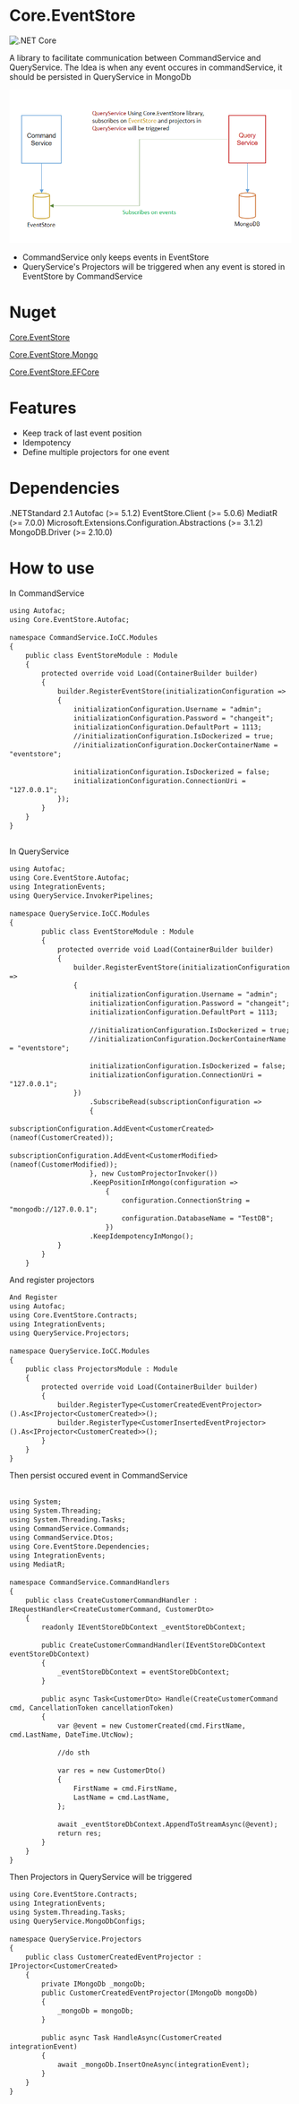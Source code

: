# Core.EventStore

![.NET Core](https://github.com/younos1986/Core.EventStore/workflows/.NET%20Core/badge.svg)
 

A library to facilitate communication between CommandService and QueryService. The Idea is when any event occures in commandService, it should be persisted in QueryService in MongoDb


<img src="https://raw.githubusercontent.com/younos1986/Core.EventStore/master/images/what_it_does.png" />


- CommandService only keeps events in EventStore
- QueryService's Projectors will be triggered when any event is stored in EventStore by CommandService


# Nuget

<a href="https://www.nuget.org/packages/Core.EventStore/"> Core.EventStore <a/>
 
<a href="https://www.nuget.org/packages/Core.EventStore.Mongo/"> Core.EventStore.Mongo <a/>
 
<a href="https://www.nuget.org/packages/Core.EventStore.EFCore/"> Core.EventStore.EFCore <a/>



# Features

* Keep track of last event position
* Idempotency
* Define multiple projectors for one event


# Dependencies

.NETStandard 2.1
Autofac (>= 5.1.2)
EventStore.Client (>= 5.0.6)
MediatR (>= 7.0.0)
Microsoft.Extensions.Configuration.Abstractions (>= 3.1.2)
MongoDB.Driver (>= 2.10.0)


# How to use 

In CommandService

```
using Autofac;
using Core.EventStore.Autofac;

namespace CommandService.IoCC.Modules
{
    public class EventStoreModule : Module
    {
        protected override void Load(ContainerBuilder builder)
        {
            builder.RegisterEventStore(initializationConfiguration =>
            {
                initializationConfiguration.Username = "admin";
                initializationConfiguration.Password = "changeit";
                initializationConfiguration.DefaultPort = 1113;
                //initializationConfiguration.IsDockerized = true;
                //initializationConfiguration.DockerContainerName = "eventstore";

                initializationConfiguration.IsDockerized = false;
                initializationConfiguration.ConnectionUri = "127.0.0.1";
            });
        }
    }
}


```

In QueryService

```
using Autofac;
using Core.EventStore.Autofac;
using IntegrationEvents;
using QueryService.InvokerPipelines;

namespace QueryService.IoCC.Modules
{
        public class EventStoreModule : Module
        {
            protected override void Load(ContainerBuilder builder)
            {
                builder.RegisterEventStore(initializationConfiguration =>
                {
                    initializationConfiguration.Username = "admin";
                    initializationConfiguration.Password = "changeit";
                    initializationConfiguration.DefaultPort = 1113;

                    //initializationConfiguration.IsDockerized = true;
                    //initializationConfiguration.DockerContainerName = "eventstore";

                    initializationConfiguration.IsDockerized = false;
                    initializationConfiguration.ConnectionUri = "127.0.0.1";
                })
                    .SubscribeRead(subscriptionConfiguration =>
                    {
                        subscriptionConfiguration.AddEvent<CustomerCreated>(nameof(CustomerCreated));
                        subscriptionConfiguration.AddEvent<CustomerModified>(nameof(CustomerModified));
                    }, new CustomProjectorInvoker())
                    .KeepPositionInMongo(configuration =>
                        {
                            configuration.ConnectionString = "mongodb://127.0.0.1";
                            configuration.DatabaseName = "TestDB";
                        })
                    .KeepIdempotencyInMongo();
            }
        }
    }
```

And register projectors

```
And Register 
using Autofac;
using Core.EventStore.Contracts;
using IntegrationEvents;
using QueryService.Projectors;

namespace QueryService.IoCC.Modules
{
    public class ProjectorsModule : Module
    {
        protected override void Load(ContainerBuilder builder)
        {
            builder.RegisterType<CustomerCreatedEventProjector>().As<IProjector<CustomerCreated>>();
            builder.RegisterType<CustomerInsertedEventProjector>().As<IProjector<CustomerCreated>>();
        }
    }
}

```



Then persist occured event in CommandService
```

using System;
using System.Threading;
using System.Threading.Tasks;
using CommandService.Commands;
using CommandService.Dtos;
using Core.EventStore.Dependencies;
using IntegrationEvents;
using MediatR;

namespace CommandService.CommandHandlers
{
    public class CreateCustomerCommandHandler : IRequestHandler<CreateCustomerCommand, CustomerDto>
    {
        readonly IEventStoreDbContext _eventStoreDbContext;

        public CreateCustomerCommandHandler(IEventStoreDbContext eventStoreDbContext)
        {
            _eventStoreDbContext = eventStoreDbContext;
        }

        public async Task<CustomerDto> Handle(CreateCustomerCommand cmd, CancellationToken cancellationToken)
        {
            var @event = new CustomerCreated(cmd.FirstName, cmd.LastName, DateTime.UtcNow);

            //do sth
            
            var res = new CustomerDto()
            {
                FirstName = cmd.FirstName,
                LastName = cmd.LastName,
            };

            await _eventStoreDbContext.AppendToStreamAsync(@event);
            return res;
        }
    }
}

```


Then Projectors in QueryService will be triggered


```
using Core.EventStore.Contracts;
using IntegrationEvents;
using System.Threading.Tasks;
using QueryService.MongoDbConfigs;

namespace QueryService.Projectors
{
    public class CustomerCreatedEventProjector : IProjector<CustomerCreated>
    {
        private IMongoDb _mongoDb; 
        public CustomerCreatedEventProjector(IMongoDb mongoDb)
        {
            _mongoDb = mongoDb;
        }
        
        public async Task HandleAsync(CustomerCreated integrationEvent)
        {
            await _mongoDb.InsertOneAsync(integrationEvent);
        }
    }
}

```




